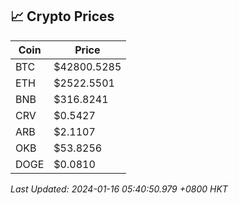## 📈 Crypto Prices

| Coin | Price |
| ---- | ----- |
| BTC | $42800.5285 |
| ETH | $2522.5501 |
| BNB | $316.8241 |
| CRV | $0.5427 |
| ARB | $2.1107 |
| OKB | $53.8256 |
| DOGE | $0.0810 |

_Last Updated: 2024-01-16 05:40:50.979 +0800 HKT_